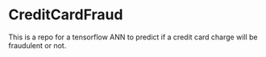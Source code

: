 # CreditCardFraud
This is a repo for a tensorflow ANN to predict if a credit card charge will be fraudulent or not.
